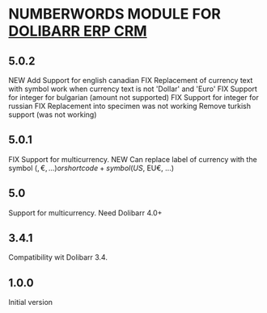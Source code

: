 # NUMBERWORDS MODULE FOR <a href="https://www.dolibarr.org">DOLIBARR ERP CRM</a>

## 5.0.2

NEW Add Support for english canadian
FIX Replacement of currency text with symbol work when currency text is not 'Dollar' and 'Euro'
FIX Support for integer for bulgarian (amount not supported)
FIX Support for integer for russian
FIX Replacement into specimen was not working
Remove turkish support (was not working)

## 5.0.1

FIX Support for multicurrency.
NEW Can replace label of currency with the symbol ($, €, ...) or shortcode+symbol (US$, EU€, ...)

## 5.0

Support for multicurrency.
Need Dolibarr 4.0+


## 3.4.1

Compatibility wit Dolibarr 3.4.


## 1.0.0

Initial version